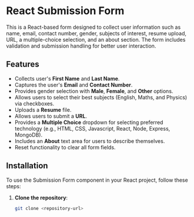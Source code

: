 # React Submission Form

This is a React-based form designed to collect user information such as name, email, contact number, gender, subjects of interest, resume upload, URL, a multiple-choice selection, and an about section. The form includes validation and submission handling for better user interaction.

## Features

- Collects user's **First Name** and **Last Name**.
- Captures the user's **Email** and **Contact Number**.
- Provides gender selection with **Male**, **Female**, and **Other** options.
- Allows users to select their best subjects (English, Maths, and Physics) via checkboxes.
- Uploads a **Resume** file.
- Allows users to submit a **URL**.
- Provides a **Multiple Choice** dropdown for selecting preferred technology (e.g., HTML, CSS, Javascript, React, Node, Express, MongoDB).
- Includes an **About** text area for users to describe themselves.
- Reset functionality to clear all form fields.

## Installation

To use the Submission Form component in your React project, follow these steps:

1. **Clone the repository**:
   ```bash
   git clone <repository-url>
